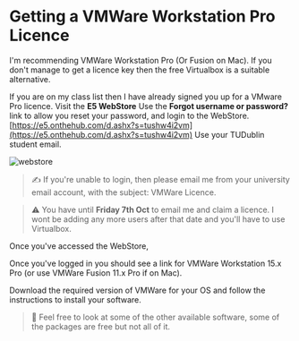 # Getting a VMWare Workstation Pro Licence

I'm recommending VMWare Workstation Pro (Or Fusion on Mac). If you don't manage to get a licence key then the free Virtualbox is a suitable alternative.  

 If you are on my class list then I have already signed you up for a VMware Pro licence. Visit the **E5 WebStore** Use the **Forgot username or password?** link to allow you reset your password, and login to the WebStore. [https://e5.onthehub.com/d.ashx?s=tushw4i2vm](https://e5.onthehub.com/d.ashx?s=tushw4i2vm) Use your TUDublin student email.  

![webstore](./images/webstore_signup.png)

> :writing_hand: If you're unable to login, then please email me from your university email account, with the subject: VMWare Licence. 

> :warning: You have until **Friday 7th Oct** to email me and claim a licence. I wont be adding any more users after that date and you'll have to use Virtualbox. 

Once you've accessed the WebStore, 

Once you've logged in you should see a link for VMWare Workstation 15.x Pro (or use VMWare Fusion 11.x Pro if on Mac). 

Download the required version of VMWare for your OS and follow the instructions to install your software.
> :eyes: Feel free to look at some of the other available software, some of the packages are free but not all of it.






